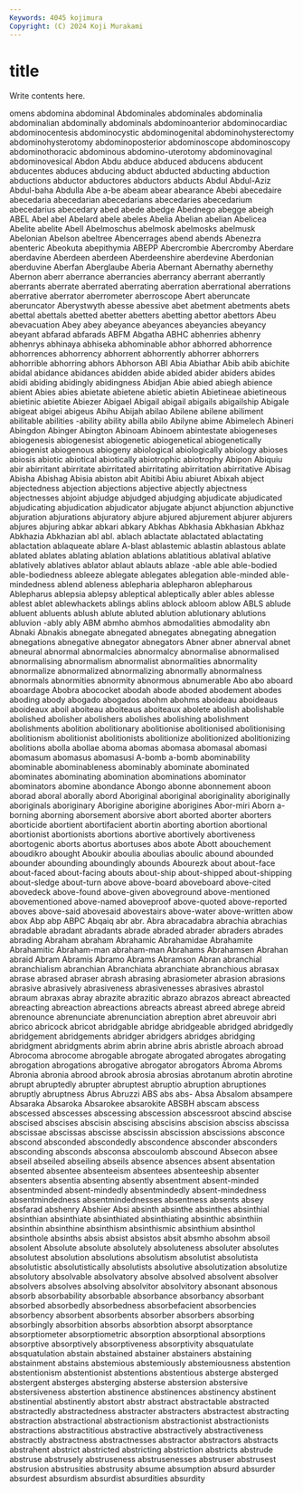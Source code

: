 ```yaml
---
Keywords: 4045 kojimura
Copyright: (C) 2024 Koji Murakami
---
```


# title

Write contents here.



omens abdomina abdominal Abdominales abdominales abdominalia abdominalian abdominally
abdominals abdominoanterior abdominocardiac abdominocentesis abdominocystic abdominogenital abdominohysterectomy abdominohysterotomy abdominoposterior abdominoscope
abdominoscopy abdominothoracic abdominous abdomino-uterotomy abdominovaginal abdominovesical Abdon Abdu abduce abduced
abducens abducent abducentes abduces abducing abduct abducted abducting abduction abductions
abductor abductores abductors abducts Abdul Abdul-Aziz Abdul-baha Abdulla Abe a-be
abeam abear abearance Abebi abecedaire abecedaria abecedarian abecedarians abecedaries abecedarium
abecedarius abecedary abed abede abedge Abednego abegge abeigh ABEL Abel
abel Abelard abele abeles Abelia Abelian abelian Abelicea Abelite abelite
Abell Abelmoschus abelmosk abelmosks abelmusk Abelonian Abelson abeltree Abencerrages abend
abends Abenezra abenteric Abeokuta abepithymia ABEPP Abercrombie Abercromby Aberdare aberdavine
Aberdeen aberdeen Aberdeenshire aberdevine Aberdonian aberduvine Aberfan Aberglaube Aberia Abernant
Abernathy abernethy Abernon aberr aberrance aberrancies aberrancy aberrant aberrantly aberrants
aberrate aberrated aberrating aberration aberrational aberrations aberrative aberrator aberrometer aberroscope
Abert aberuncate aberuncator Aberystwyth abesse abessive abet abetment abetments abets
abettal abettals abetted abetter abetters abetting abettor abettors Abeu abevacuation
Abey abey abeyance abeyances abeyancies abeyancy abeyant abfarad abfarads ABFM
Abgatha ABHC abhenries abhenry abhenrys abhinaya abhiseka abhominable abhor abhorred
abhorrence abhorrences abhorrency abhorrent abhorrently abhorrer abhorrers abhorrible abhorring abhors
Abhorson ABI Abia Abiathar Abib abib abichite abidal abidance abidances
abidden abide abided abider abiders abides abidi abiding abidingly abidingness
Abidjan Abie abied abiegh abience abient Abies abies abietate abietene
abietic abietin Abietineae abietineous abietinic abietite Abiezer Abigael Abigail abigail
abigails abigailship Abigale abigeat abigei abigeus Abihu Abijah abilao Abilene
abilene abiliment abilitable abilities -ability ability abilla abilo Abilyne abime
Abimelech Abineri Abingdon Abinger Abington Abinoam Abinoem abintestate abiogeneses abiogenesis
abiogenesist abiogenetic abiogenetical abiogenetically abiogenist abiogenous abiogeny abiological abiologically abiology
abioses abiosis abiotic abiotical abiotically abiotrophic abiotrophy Abipon Abiquiu abir
abirritant abirritate abirritated abirritating abirritation abirritative Abisag Abisha Abishag Abisia
abiston abit Abitibi Abiu abiuret Abixah abject abjectedness abjection abjections
abjective abjectly abjectness abjectnesses abjoint abjudge abjudged abjudging abjudicate abjudicated
abjudicating abjudication abjudicator abjugate abjunct abjunction abjunctive abjuration abjurations abjuratory
abjure abjured abjurement abjurer abjurers abjures abjuring abkar abkari abkary
Abkhas Abkhasia Abkhasian Abkhaz Abkhazia Abkhazian abl abl. ablach ablactate
ablactated ablactating ablactation ablaqueate ablare A-blast ablastemic ablastin ablastous ablate
ablated ablates ablating ablation ablations ablatitious ablatival ablative ablatively ablatives
ablator ablaut ablauts ablaze -able able able-bodied able-bodiedness ableeze ablegate
ablegates ablegation able-minded able-mindedness ablend ableness ablepharia ablepharon ablepharous Ablepharus
ablepsia ablepsy ableptical ableptically abler ables ablesse ablest ablet ablewhackets
ablings ablins ablock abloom ablow ABLS ablude abluent abluents ablush
ablute abluted ablution ablutionary ablutions abluvion -ably ably ABM abmho
abmhos abmodalities abmodality abn Abnaki Abnakis abnegate abnegated abnegates abnegating
abnegation abnegations abnegative abnegator abnegators Abner abner abnerval abnet abneural
abnormal abnormalcies abnormalcy abnormalise abnormalised abnormalising abnormalism abnormalist abnormalities abnormality
abnormalize abnormalized abnormalizing abnormally abnormalness abnormals abnormities abnormity abnormous abnumerable
Abo abo aboard aboardage Abobra abococket abodah abode aboded abodement
abodes aboding abody abogado abogados abohm abohms aboideau aboideaus aboideaux
aboil aboiteau aboiteaus aboiteaux abolete abolish abolishable abolished abolisher abolishers
abolishes abolishing abolishment abolishments abolition abolitionary abolitionise abolitionised abolitionising abolitionism
abolitionist abolitionists abolitionize abolitionized abolitionizing abolitions abolla abollae aboma abomas
abomasa abomasal abomasi abomasum abomasus abomasusi A-bomb a-bomb abominability abominable
abominableness abominably abominate abominated abominates abominating abomination abominations abominator abominators
abomine abondance Abongo abonne abonnement aboon aborad aboral aborally abord
Aboriginal aboriginal aboriginality aboriginally aboriginals aboriginary Aborigine aborigine aborigines Abor-miri
Aborn a-borning aborning aborsement aborsive abort aborted aborter aborters aborticide
abortient abortifacient abortin aborting abortion abortional abortionist abortionists abortions abortive
abortively abortiveness abortogenic aborts abortus abortuses abos abote Abott abouchement
aboudikro abought Aboukir aboulia aboulias aboulic abound abounded abounder abounding
aboundingly abounds Abourezk about about-face about-faced about-facing abouts about-ship about-shipped
about-shipping about-sledge about-turn above above-board aboveboard above-cited abovedeck above-found above-given
aboveground above-mentioned abovementioned above-named aboveproof above-quoted above-reported aboves above-said abovesaid
abovestairs above-water above-written abow abox Abp abp ABPC Abqaiq abr
abr. Abra abracadabra abrachia abrachias abradable abradant abradants abrade abraded
abrader abraders abrades abrading Abraham abraham Abrahamic Abrahamidae Abrahamite Abrahamitic
Abraham-man abraham-man Abrahams Abrahamsen Abrahan abraid Abram Abramis Abramo Abrams
Abramson Abran abranchial abranchialism abranchian Abranchiata abranchiate abranchious abrasax abrase
abrased abraser abrash abrasing abrasiometer abrasion abrasions abrasive abrasively abrasiveness
abrasivenesses abrasives abrastol abraum abraxas abray abrazite abrazitic abrazo abrazos
abreact abreacted abreacting abreaction abreactions abreacts abreast abreed abrege abreid
abrenounce abrenunciate abrenunciation abreption abret abreuvoir abri abrico abricock abricot
abridgable abridge abridgeable abridged abridgedly abridgement abridgements abridger abridgers abridges
abridging abridgment abridgments abrim abrin abrine abris abristle abroach abroad
Abrocoma abrocome abrogable abrogate abrogated abrogates abrogating abrogation abrogations abrogative
abrogator abrogators Abroma Abroms Abronia abronia abrood abrook abrosia abrosias
abrotanum abrotin abrotine abrupt abruptedly abrupter abruptest abruptio abruption abruptiones
abruptly abruptness Abrus Abruzzi ABS abs abs- Absa Absalom absampere
Absaraka Absaroka Absarokee absarokite ABSBH abscam abscess abscessed abscesses abscessing
abscession abscessroot abscind abscise abscised abscises abscisin abscising abscisins abscision
absciss abscissa abscissae abscissas abscisse abscissin abscission abscissions absconce abscond
absconded abscondedly abscondence absconder absconders absconding absconds absconsa abscoulomb abscound
Absecon absee abseil abseiled abseiling abseils absence absences absent absentation
absented absentee absenteeism absentees absenteeship absenter absenters absentia absenting absently
absentment absent-minded absentminded absent-mindedly absentmindedly absent-mindedness absentmindedness absentmindednesses absentness absents
absey absfarad abshenry Abshier Absi absinth absinthe absinthes absinthial absinthian
absinthiate absinthiated absinthiating absinthic absinthiin absinthin absinthine absinthism absinthismic absinthium
absinthol absinthole absinths absis absist absistos absit absmho absohm absoil
absolent Absolute absolute absolutely absoluteness absoluter absolutes absolutest absolution absolutions
absolutism absolutist absolutista absolutistic absolutistically absolutists absolutive absolutization absolutize absolutory
absolvable absolvatory absolve absolved absolvent absolver absolvers absolves absolving absolvitor
absolvitory absonant absonous absorb absorbability absorbable absorbance absorbancy absorbant absorbed
absorbedly absorbedness absorbefacient absorbencies absorbency absorbent absorbents absorber absorbers absorbing
absorbingly absorbition absorbs absorbtion absorpt absorptance absorptiometer absorptiometric absorption absorptional
absorptions absorptive absorptively absorptiveness absorptivity absquatulate absquatulation abstain abstained abstainer
abstainers abstaining abstainment abstains abstemious abstemiously abstemiousness abstention abstentionism abstentionist
abstentions abstentious absterge absterged abstergent absterges absterging absterse abstersion abstersive
abstersiveness abstertion abstinence abstinences abstinency abstinent abstinential abstinently abstort abstr
abstract abstractable abstracted abstractedly abstractedness abstracter abstracters abstractest abstracting abstraction
abstractional abstractionism abstractionist abstractionists abstractions abstractitious abstractive abstractively abstractiveness abstractly
abstractness abstractnesses abstractor abstractors abstracts abstrahent abstrict abstricted abstricting abstriction
abstricts abstrude abstruse abstrusely abstruseness abstrusenesses abstruser abstrusest abstrusion abstrusities
abstrusity absume absumption absurd absurder absurdest absurdism absurdist absurdities absurdity
